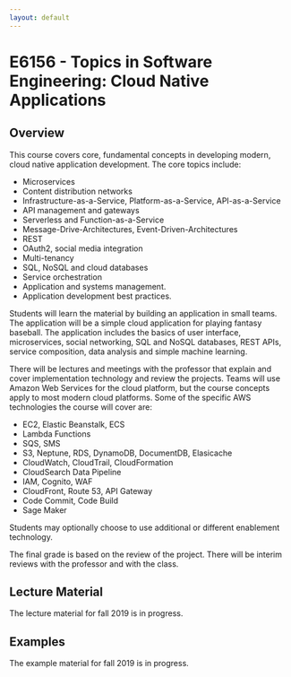 ```yaml
---
layout: default
---
```


# E6156 - Topics in Software Engineering: Cloud Native Applications

## Overview

This course covers core, fundamental concepts in developing modern, cloud native application development.
The core topics include:

-	Microservices
-	Content distribution networks
-	Infrastructure-as-a-Service, Platform-as-a-Service, API-as-a-Service
-	API management and gateways
-	Serverless and Function-as-a-Service
-	Message-Drive-Architectures, Event-Driven-Architectures
-	REST
-	OAuth2, social media integration
-	Multi-tenancy
-	SQL, NoSQL and cloud databases
-	Service orchestration
-	Application and systems management.
-	Application development best practices.

Students will learn the material by building an application in small teams.
The application will be a simple cloud application for playing fantasy baseball. 
The application includes the basics of user interface, microservices, social networking, SQL and NoSQL databases, 
REST APIs, service composition, data analysis and simple machine learning.

There will be lectures and meetings with the professor that explain and cover 
implementation technology and review the projects. 
Teams will use Amazon Web Services for the cloud platform, but the course concepts apply to 
most modern cloud platforms. Some of the specific AWS technologies the course will cover are:
-	EC2, Elastic Beanstalk, ECS
-	Lambda Functions
-	SQS, SMS
-	S3, Neptune, RDS, DynamoDB, DocumentDB, Elasicache
-	CloudWatch, CloudTrail, CloudFormation
-	CloudSearch Data Pipeline
-	IAM, Cognito, WAF
-	CloudFront, Route 53, API Gateway
-	Code Commit, Code Build
-	Sage Maker

Students may optionally choose to use additional or different enablement technology.

The final grade is based on the review of the project.
There will be interim reviews with the professor and with the class.

## Lecture Material

The lecture material for fall 2019 is in progress. 

## Examples

The example material for fall 2019 is in progress. 

